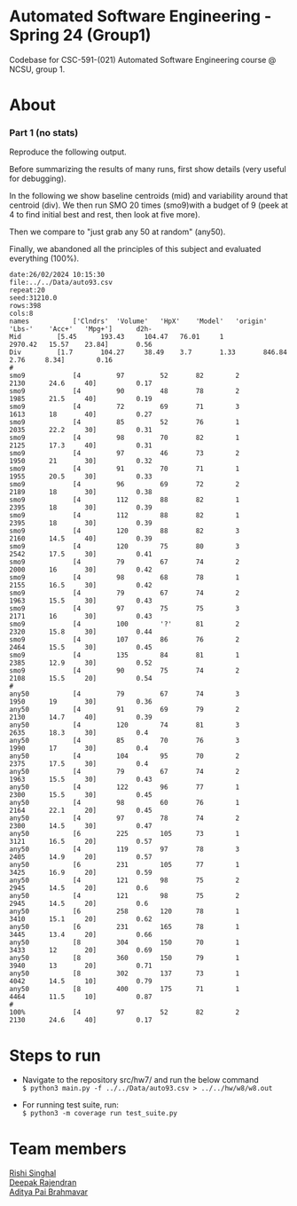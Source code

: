 # Automated Software Engineering - Spring 24 (Group1)
Codebase for CSC-591-(021) Automated Software Engineering course @ NCSU, group 1.

# About
### Part 1 (no stats)

Reproduce the following output.

Before summarizing the results of many runs, first show details (very useful for debugging).

In the following we show baseline centroids (mid) and variability around that centroid (div). We then run SMO 20 times (smo9)with a budget of 9 (peek at 4 to find initial best and rest, then look at five more).

Then we compare to "just grab any 50 at random" (any50).

Finally, we abandoned all the principles of this subject and evaluated everything (100%).

```
date:26/02/2024 10:15:30
file:../../Data/auto93.csv
repeat:20
seed:31210.0
rows:398
cols:8
names			['Clndrs'  'Volume'   'HpX'    'Model'   'origin'   'Lbs-'    'Acc+'   'Mpg+']  	d2h-
Mid			[5.45      193.43     104.47   76.01     1          2970.42   15.57    23.84]   	0.56
Div			[1.7       104.27     38.49    3.7       1.33       846.84    2.76     8.34]    	0.16
#
smo9			[4         97         52       82        2          2130      24.6     40]      	0.17
smo9			[4         90         48       78        2          1985      21.5     40]      	0.19
smo9			[4         72         69       71        3          1613      18       40]      	0.27
smo9			[4         85         52       76        1          2035      22.2     30]      	0.31
smo9			[4         98         70       82        1          2125      17.3     40]      	0.31
smo9			[4         97         46       73        2          1950      21       30]      	0.32
smo9			[4         91         70       71        1          1955      20.5     30]      	0.33
smo9			[4         96         69       72        2          2189      18       30]      	0.38
smo9			[4         112        88       82        1          2395      18       30]      	0.39
smo9			[4         112        88       82        1          2395      18       30]      	0.39
smo9			[4         120        88       82        3          2160      14.5     40]      	0.39
smo9			[4         120        75       80        3          2542      17.5     30]      	0.41
smo9			[4         79         67       74        2          2000      16       30]      	0.42
smo9			[4         98         68       78        1          2155      16.5     30]      	0.42
smo9			[4         79         67       74        2          1963      15.5     30]      	0.43
smo9			[4         97         75       75        3          2171      16       30]      	0.43
smo9			[4         100        '?'      81        2          2320      15.8     30]      	0.44
smo9			[4         107        86       76        2          2464      15.5     30]      	0.45
smo9			[4         135        84       81        1          2385      12.9     30]      	0.52
smo9			[4         90         75       74        2          2108      15.5     20]      	0.54
#
any50			[4         79         67       74        3          1950      19       30]      	0.36
any50			[4         91         69       79        2          2130      14.7     40]      	0.39
any50			[4         120        74       81        3          2635      18.3     30]      	0.4
any50			[4         85         70       76        3          1990      17       30]      	0.4
any50			[4         104        95       70        2          2375      17.5     30]      	0.4
any50			[4         79         67       74        2          1963      15.5     30]      	0.43
any50			[4         122        96       77        1          2300      15.5     30]      	0.45
any50			[4         98         60       76        1          2164      22.1     20]      	0.45
any50			[4         97         78       74        2          2300      14.5     30]      	0.47
any50			[6         225        105      73        1          3121      16.5     20]      	0.57
any50			[4         119        97       78        3          2405      14.9     20]      	0.57
any50			[6         231        105      77        1          3425      16.9     20]      	0.59
any50			[4         121        98       75        2          2945      14.5     20]      	0.6
any50			[4         121        98       75        2          2945      14.5     20]      	0.6
any50			[6         258        120      78        1          3410      15.1     20]      	0.62
any50			[6         231        165      78        1          3445      13.4     20]      	0.66
any50			[8         304        150      70        1          3433      12       20]      	0.69
any50			[8         360        150      79        1          3940      13       20]      	0.71
any50			[8         302        137      73        1          4042      14.5     10]      	0.79
any50			[8         400        175      71        1          4464      11.5     10]      	0.87
#
100%			[4         97         52       82        2          2130      24.6     40]      	0.17
```
# Steps to run
* Navigate to the repository src/hw7/ and run the below command <br/>
  `$ python3 main.py -f ../../Data/auto93.csv > ../../hw/w8/w8.out`
  
* For running test suite, run:<br/>
  `$ python3 -m coverage run test_suite.py`

# Team members
[Rishi Singhal](https://www.linkedin.com/in/rishi-singhal1101/)<br/>
[Deepak Rajendran](https://www.linkedin.com/in/deepr41)<br/>
[Aditya Pai Brahmavar](https://www.linkedin.com/in/adityapai16/)<br/>
